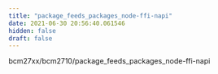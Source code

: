 ```yaml
---
title: "package_feeds_packages_node-ffi-napi"
date: 2021-06-30 20:56:40.061546
hidden: false
draft: false
---
```


bcm27xx/bcm2710/package_feeds_packages_node-ffi-napi

